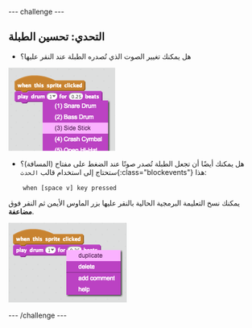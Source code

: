 --- challenge ---
## التحدي: تحسين الطبلة

+ هل يمكنك تغيير الصوت الذي تُصدره الطبلة عند النقر عليها؟

![screenshot](images/band-drum-sound.png)

+ هل يمكنك أيضًا أن تجعل الطبلة تُصدر صوتًا عند الضغط على مفتاح (المسافة)؟ ستحتاج إلى استخدام قالب `الحدث`{:class="blockevents"} هذا:

```blocks
	when [space v] key pressed
```

يمكنك نسخ التعليمة البرمجية الحالية بالنقر عليها بزر الماوس الأيمن ثم النقر فوق **مضاعفة**.

![screenshot](images/band-duplicate-code.png)

--- /challenge ---
